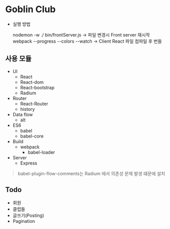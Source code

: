 # Goblin Club

* 실행 방법


    nodemon -w ./ bin/frontServer.js        -> 파일 변경시 Front server 재시작
    webpack --progress --colors --watch     -> Client React 파일 컴파일 후 번들
    

## 사용 모듈

- UI
    - React
    - React-dom
    - React-bootstrap
    - Radium
- Router
    - React-Router
    - history
- Data flow
    - alt
- ES6
    - babel
    - babel-core
- Build
    - webpack
        - babel-loader
- Server
    - Express
    

> babel-plugin-flow-comments는 Radium 에서 의존성 문제 발생 떄문에 설치


## Todo

- 회원
- 클럽들
- 글쓰기(Posting)
- Pagination
